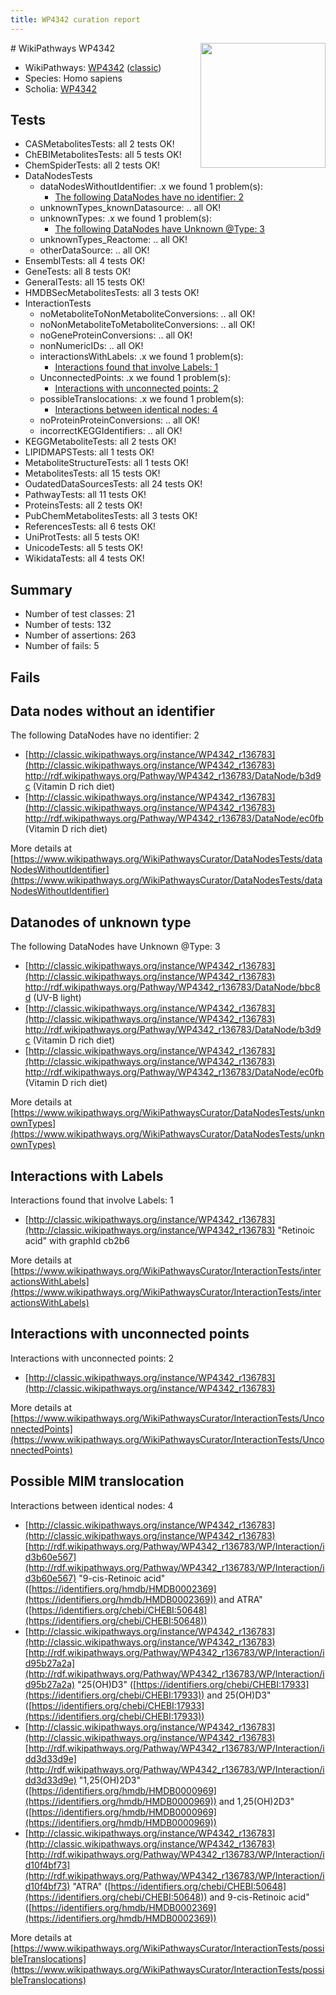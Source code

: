 ```yaml
---
title: WP4342 curation report
---
```


<img style="float: right; width: 200px" src="https://upload.wikimedia.org/wikipedia/commons/thumb/8/83/Wplogo_with_text_500.png/640px-Wplogo_with_text_500.png" />
# WikiPathways WP4342

* WikiPathways: [WP4342](https://wikipathways.org/pathways/WP4342) ([classic](https://classic.wikipathways.org/instance/WP4342))
* Species: Homo sapiens
* Scholia: [WP4342](https://scholia.toolforge.org/wikipathways/WP4342)
## Tests
* CASMetabolitesTests: all 2 tests OK!
* ChEBIMetabolitesTests: all 5 tests OK!
* ChemSpiderTests: all 2 tests OK!
* DataNodesTests
    * dataNodesWithoutIdentifier: .x we found 1 problem(s):
        * [The following DataNodes have no identifier: 2](#d2d32fa1)
    * unknownTypes_knownDatasource: .. all OK!
    * unknownTypes: .x we found 1 problem(s):
        * [The following DataNodes have Unknown @Type: 3](#839973e1)
    * unknownTypes_Reactome: .. all OK!
    * otherDataSource: .. all OK!
* EnsemblTests: all 4 tests OK!
* GeneTests: all 8 tests OK!
* GeneralTests: all 15 tests OK!
* HMDBSecMetabolitesTests: all 3 tests OK!
* InteractionTests
    * noMetaboliteToNonMetaboliteConversions: .. all OK!
    * noNonMetaboliteToMetaboliteConversions: .. all OK!
    * noGeneProteinConversions: .. all OK!
    * nonNumericIDs: .. all OK!
    * interactionsWithLabels: .x we found 1 problem(s):
        * [Interactions found that involve Labels: 1](#630d2678)
    * UnconnectedPoints: .x we found 1 problem(s):
        * [Interactions with unconnected points: 2](#35a61ada)
    * possibleTranslocations: .x we found 1 problem(s):
        * [Interactions between identical nodes: 4](#1c118209)
    * noProteinProteinConversions: .. all OK!
    * incorrectKEGGIdentifiers: .. all OK!
* KEGGMetaboliteTests: all 2 tests OK!
* LIPIDMAPSTests: all 1 tests OK!
* MetaboliteStructureTests: all 1 tests OK!
* MetabolitesTests: all 15 tests OK!
* OudatedDataSourcesTests: all 24 tests OK!
* PathwayTests: all 11 tests OK!
* ProteinsTests: all 2 tests OK!
* PubChemMetabolitesTests: all 3 tests OK!
* ReferencesTests: all 6 tests OK!
* UniProtTests: all 5 tests OK!
* UnicodeTests: all 5 tests OK!
* WikidataTests: all 4 tests OK!


## Summary

* Number of test classes: 21
* Number of tests: 132
* Number of assertions: 263
* Number of fails: 5

## Fails

<a name="d2d32fa1" />

## Data nodes without an identifier

The following DataNodes have no identifier: 2

* [http://classic.wikipathways.org/instance/WP4342_r136783](http://classic.wikipathways.org/instance/WP4342_r136783) http://rdf.wikipathways.org/Pathway/WP4342_r136783/DataNode/b3d9c (Vitamin D
rich diet)
* [http://classic.wikipathways.org/instance/WP4342_r136783](http://classic.wikipathways.org/instance/WP4342_r136783) http://rdf.wikipathways.org/Pathway/WP4342_r136783/DataNode/ec0fb (Vitamin D
rich diet)


More details at [https://www.wikipathways.org/WikiPathwaysCurator/DataNodesTests/dataNodesWithoutIdentifier](https://www.wikipathways.org/WikiPathwaysCurator/DataNodesTests/dataNodesWithoutIdentifier)

<a name="839973e1" />

## Datanodes of unknown type

The following DataNodes have Unknown @Type: 3

* [http://classic.wikipathways.org/instance/WP4342_r136783](http://classic.wikipathways.org/instance/WP4342_r136783) http://rdf.wikipathways.org/Pathway/WP4342_r136783/DataNode/bbc8d (UV-B light)
* [http://classic.wikipathways.org/instance/WP4342_r136783](http://classic.wikipathways.org/instance/WP4342_r136783) http://rdf.wikipathways.org/Pathway/WP4342_r136783/DataNode/b3d9c (Vitamin D
rich diet)
* [http://classic.wikipathways.org/instance/WP4342_r136783](http://classic.wikipathways.org/instance/WP4342_r136783) http://rdf.wikipathways.org/Pathway/WP4342_r136783/DataNode/ec0fb (Vitamin D
rich diet)


More details at [https://www.wikipathways.org/WikiPathwaysCurator/DataNodesTests/unknownTypes](https://www.wikipathways.org/WikiPathwaysCurator/DataNodesTests/unknownTypes)

<a name="630d2678" />

## Interactions with Labels

Interactions found that involve Labels: 1

* [http://classic.wikipathways.org/instance/WP4342_r136783](http://classic.wikipathways.org/instance/WP4342_r136783) "Retinoic acid" with graphId cb2b6


More details at [https://www.wikipathways.org/WikiPathwaysCurator/InteractionTests/interactionsWithLabels](https://www.wikipathways.org/WikiPathwaysCurator/InteractionTests/interactionsWithLabels)

<a name="35a61ada" />

## Interactions with unconnected points

Interactions with unconnected points: 2

* [http://classic.wikipathways.org/instance/WP4342_r136783](http://classic.wikipathways.org/instance/WP4342_r136783)


More details at [https://www.wikipathways.org/WikiPathwaysCurator/InteractionTests/UnconnectedPoints](https://www.wikipathways.org/WikiPathwaysCurator/InteractionTests/UnconnectedPoints)

<a name="1c118209" />

## Possible MIM translocation

Interactions between identical nodes: 4

* [http://classic.wikipathways.org/instance/WP4342_r136783](http://classic.wikipathways.org/instance/WP4342_r136783) [http://rdf.wikipathways.org/Pathway/WP4342_r136783/WP/Interaction/id3b60e567](http://rdf.wikipathways.org/Pathway/WP4342_r136783/WP/Interaction/id3b60e567) "9-cis-Retinoic acid" ([https://identifiers.org/hmdb/HMDB0002369](https://identifiers.org/hmdb/HMDB0002369)) and 
ATRA" ([https://identifiers.org/chebi/CHEBI:50648](https://identifiers.org/chebi/CHEBI:50648))
* [http://classic.wikipathways.org/instance/WP4342_r136783](http://classic.wikipathways.org/instance/WP4342_r136783) [http://rdf.wikipathways.org/Pathway/WP4342_r136783/WP/Interaction/id95b27a2a](http://rdf.wikipathways.org/Pathway/WP4342_r136783/WP/Interaction/id95b27a2a) "25(OH)D3" ([https://identifiers.org/chebi/CHEBI:17933](https://identifiers.org/chebi/CHEBI:17933)) and 
25(OH)D3" ([https://identifiers.org/chebi/CHEBI:17933](https://identifiers.org/chebi/CHEBI:17933))
* [http://classic.wikipathways.org/instance/WP4342_r136783](http://classic.wikipathways.org/instance/WP4342_r136783) [http://rdf.wikipathways.org/Pathway/WP4342_r136783/WP/Interaction/idd3d33d9e](http://rdf.wikipathways.org/Pathway/WP4342_r136783/WP/Interaction/idd3d33d9e) "1,25(OH)2D3" ([https://identifiers.org/hmdb/HMDB0000969](https://identifiers.org/hmdb/HMDB0000969)) and 
1,25(OH)2D3" ([https://identifiers.org/hmdb/HMDB0000969](https://identifiers.org/hmdb/HMDB0000969))
* [http://classic.wikipathways.org/instance/WP4342_r136783](http://classic.wikipathways.org/instance/WP4342_r136783) [http://rdf.wikipathways.org/Pathway/WP4342_r136783/WP/Interaction/id10f4bf73](http://rdf.wikipathways.org/Pathway/WP4342_r136783/WP/Interaction/id10f4bf73) "ATRA" ([https://identifiers.org/chebi/CHEBI:50648](https://identifiers.org/chebi/CHEBI:50648)) and 
9-cis-Retinoic acid" ([https://identifiers.org/hmdb/HMDB0002369](https://identifiers.org/hmdb/HMDB0002369))


More details at [https://www.wikipathways.org/WikiPathwaysCurator/InteractionTests/possibleTranslocations](https://www.wikipathways.org/WikiPathwaysCurator/InteractionTests/possibleTranslocations)

